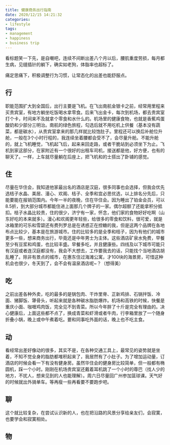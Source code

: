```yaml
---
title: 健康商务出行指南
date: 2020/12/15 14:21:32
categories: 
- lifestyle
tags: 
- management
- happiness
- business trip
---
```



看标题笑一下先，是自嘲吧，连续不间断出差八个月以后，腰肌重度劳损，每月都生病，见缝插针的躺下，确实如老狗，体脂率也超标了。

痛定思痛下，积极调整行为习惯，让常态化的出差也能舒服点。

## 行
职能范围扩大到全国后，出行主要是飞机。在飞出南航金银卡之前，经常用里程来买贵宾室，有地方躺坐吃饭喝水拿零食。后来飞出金卡，每次到机场，都去贵宾室打个卡，时间来不及就拿个零食和水什么的。机场里的健康食物，也就是香蕉鸡蛋酸奶和少部分三明治。南航的绿色旅程，勾选后就不用吃机上供餐（基本没有蔬菜，都是碳水），从贵宾室拿来的那几样就比较饱肚子。里程还可以换后补舱位升舱，一般在3个小时行程的，我连续坐着腰都会受不了，会尽量升舱。不能升舱的，就上飞机睡觉，飞机起飞后，起来来回走路，或者干脆站到必须坐下为止。飞机到家这部分，在家附近有一个很好的出租车司机，接送都是他，好方便，也有的聊天了。一样，上车就尽量躺在后座上，把飞机和的士搭出了卧铺的感觉。

## 住
尽量在华住会，我知道他家最出名的酒店是汉庭，很多同事也会选择，但我会优先选桔子水晶、美居、漫心、欢阁、桔子、全季和宜必思优选，以上排名分先后，只能要能在报销范围内。今年一半的夜晚，住在华住会。因为睡出了铂金会员，可以8.5折，到大部分城市都能住进上面那几个牌子的一家。偶尔超额了还能拿积分抵扣。桔子水晶比较贵，住的很少，济宁有一家，怀念，他们家的食物好好吃啊（山东好吃的本来就多）。漫心和欢阁更年轻些，给很多的零食和饮料，很可爱，就是冰箱里的可乐和雪碧还有费列罗总是在诱惑正在控糖的我，但是这两个品牌在各地布点比较少，基本是在旅游城市。住的比较多的是全季和桔子，因为有他们的城市更多一些，想来商务出行，毕竟还是中年男士为主体。这些酒店矿泉水免费，早餐至少有豆浆和鸡蛋，也比较丰盛。早餐多吃，并且健康些。四线及以下城市可能只有汉庭或者连汉庭都没有，我会不大想去，工作要我去的话，只能找个当地酒店胡乱睡了。除非有景点的城市，在惠东住过海滩公寓，才100块的海景房，可惜这种机会也很少，冬天到了，会不会有温泉酒店呢~？（想得美）

## 吃
之前出差各种外卖，吃的最多的是锅包肉、干炸里脊、正新鸡排、石锅拌饭、冷面、猪脚饭、犟骨头，听起来就是各种碳水脂肪爆炸。机场和高铁的时候，快餐是重庆小面、咖喱鸡肉饭，完全见不到青菜。所以今年胖了十斤是完全有理由的。决心健康后，上面这些都不点了，换成青菜和虾滑或者牛肉，行李箱里放了一个随身折叠小锅，晚上或中午煮着吃。要和同事吃外面的话，晚上也不吃主食。

## 动
看经常出差好像动的很多，其实不是，在各种交通工具上，最常见的姿势就是坐着，不知不觉全身的脂肪都堆积起来了，我居然有了小肚子。为了增加运动量，订酒店的时候会看一下有没有健身房。虽然华住会的健身房比较简单，但一般都有椭圆机，踩一个小时。刚刚在机场贵宾室还戴着耳机跳了一个小时的尊巴（找人少的地方，不扰人，想来见到的人也能理解）。周六日尽量回广州参加篮球课。天气好的时候就出外骑单车。等再瘦一些再看要不要跑步吧。

## 聊
这个就比较复杂，在尝试认识新的人，也在把沿路的风景分享给亲友们，会寂寞，也要学会和寂寞相处。

## 物


